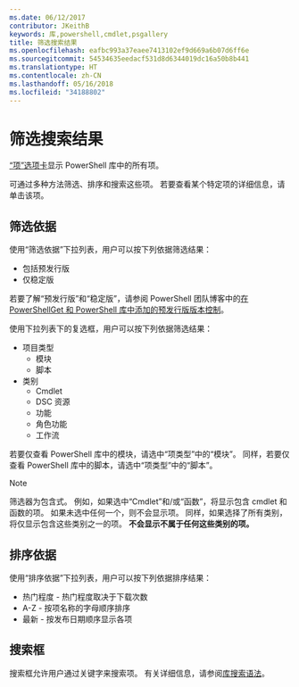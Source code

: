 ```yaml
---
ms.date: 06/12/2017
contributor: JKeithB
keywords: 库,powershell,cmdlet,psgallery
title: 筛选搜索结果
ms.openlocfilehash: eafbc993a37eaee7413102ef9d669a6b07d6ff6e
ms.sourcegitcommit: 54534635eedacf531d8d6344019dc16a50b8b441
ms.translationtype: HT
ms.contentlocale: zh-CN
ms.lasthandoff: 05/16/2018
ms.locfileid: "34188802"
---
```

# <a name="filtering-search-results"></a>筛选搜索结果

[“项”选项卡](https://www.powershellgallery.com/items)显示 PowerShell 库中的所有项。

可通过多种方法筛选、排序和搜索这些项。
若要查看某个特定项的详细信息，请单击该项。

## <a name="filter-by"></a>筛选依据

使用“筛选依据”下拉列表，用户可以按下列依据筛选结果：
- 包括预发行版
- 仅稳定版

若要了解“预发行版”和“稳定版”，请参阅 PowerShell 团队博客中的[在 PowerShellGet 和 PowerShell 库中添加的预发行版版本控制](https://blogs.msdn.microsoft.com/powershell/2017/12/05/prerelease-versioning-added-to-powershellget-and-powershell-gallery/)。

使用下拉列表下的复选框，用户可以按下列依据筛选结果：
- 项目类型
  - 模块
  - 脚本
- 类别
  - Cmdlet
  - DSC 资源
  - 功能
  - 角色功能
  - 工作流

若要仅查看 PowerShell 库中的模块，请选中“项类型”中的“模块”。
同样，若要仅查看 PowerShell 库中的脚本，请选中“项类型”中的“脚本”。

> [!NOTE]
> 筛选器为包含式。
> 例如，如果选中“Cmdlet”和/或“函数”，将显示包含 cmdlet 和函数的项。
> 如果未选中任何一个，则不会显示项。
> 同样，如果选择了所有类别，将仅显示包含这些类别之一的项。
> **不会显示不属于任何这些类别的项。**

## <a name="sort-by"></a>排序依据

使用“排序依据”下拉列表，用户可以按下列依据排序结果：
- 热门程度 - 热门程度取决于下载次数
- A-Z - 按项名称的字母顺序排序
- 最新 - 按发布日期顺序显示各项

## <a name="search-box"></a>搜索框

搜索框允许用户通过关键字来搜索项。
有关详细信息，请参阅[库搜索语法](search-syntax.md)。